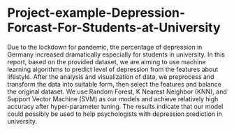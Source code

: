 # Project-example-Depression-Forcast-For-Students-at-University
Due to the lockdown for pandemic, the percentage of depression in Germany increased dramatically especially for students in university. In this report, based on the provided dataset, we are aiming to use machine learning algorithms to predict level of depression from the features about lifestyle. After the analysis and visualization of data, we preprocess and transform the data into suitable form, then select the features and balance the original dataset. We use Random Forest, K Nearest Neighbor (KNN), and Support Vector Machine (SVM) as our models and achieve relatively high accuracy after hyper-parameter tuning. The results indicate that our model could possibly be used to help psychologists with depression prediction in university.

